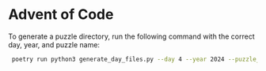 # Advent of Code


To generate a puzzle directory, run the following command with the correct day, year, and puzzle name:
```bash
 poetry run python3 generate_day_files.py --day 4 --year 2024 --puzzle_name "test_puzzle"
```